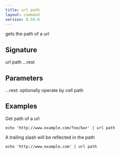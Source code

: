 ```yaml
---
title: url path
layout: command
version: 0.59.0
---
```


gets the path of a url

## Signature

url path ...rest

## Parameters

  ...rest: optionally operate by cell path

## Examples

Get path of a url
```shell
echo 'http://www.example.com/foo/bar' | url path
```

A trailing slash will be reflected in the path
```shell
echo 'http://www.example.com' | url path
```

